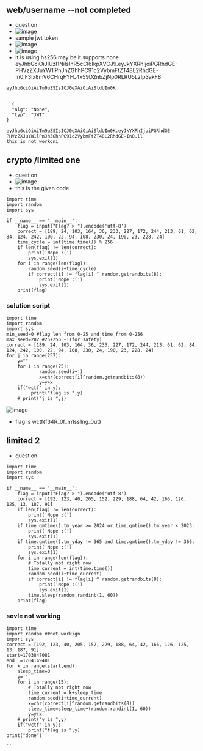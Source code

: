 ## web/username  --not completed
- question
- ![image](https://github.com/m0wn1ka/ctf_writeups/assets/127676379/5d1faee1-8209-476c-b1a0-4ad79f6e2572)
- sample jwt token
- ![image](https://github.com/m0wn1ka/ctf_writeups/assets/127676379/44b60a25-ddd7-40d1-a690-94de02c832d1)
- ![image](https://github.com/m0wn1ka/ctf_writeups/assets/127676379/0bb5e6e3-5677-4db7-9ced-5fbd4849299d)
- it is using hs256 may be it supports none
eyJhbGciOiJIUzI1NiIsInR5cCI6IkpXVCJ9.eyJkYXRhIjoiPGRhdGE-PHVzZXJuYW1lPnJhZGhhPC91c2VybmFtZT48L2RhdGE-In0.F3lx8mV6CHrqFYFL4x59D2nbZjNp0RLRU5LzIp3akF8
```
eyJhbGciOiAiTm9uZSIsICJ0eXAiOiAiSldUIn0K


  {
  "alg": "None",
  "typ": "JWT"
}

eyJhbGciOiAiTm9uZSIsICJ0eXAiOiAiSldUIn0K.eyJkYXRhIjoiPGRhdGE-PHVzZXJuYW1lPnJhZGhhPC91c2VybmFtZT48L2RhdGE-In0.ll
this is not workgni
```
## crypto /limited one
- question
- ![image](https://github.com/m0wn1ka/ctf_writeups/assets/127676379/bcdbb3db-91d6-4dd5-b6ac-606925ab58ca)
- this is the given code
```
import time
import random
import sys

if __name__ == '__main__':
    flag = input("Flag? > ").encode('utf-8')
    correct = [189, 24, 103, 164, 36, 233, 227, 172, 244, 213, 61, 62, 84, 124, 242, 100, 22, 94, 108, 230, 24, 190, 23, 228, 24]
    time_cycle = int(time.time()) % 256
    if len(flag) != len(correct):
        print('Nope :(')
        sys.exit(1)
    for i in range(len(flag)):
        random.seed(i+time_cycle)
        if correct[i] != flag[i] ^ random.getrandbits(8):
            print('Nope :(')
            sys.exit(1)
    print(flag)

```
### solution script
```
import time
import random
import sys
min_seed=0 #flag len from 0-25 and time from 0-256
max_seed=282 #25+256 +1(for safety)
correct = [189, 24, 103, 164, 36, 233, 227, 172, 244, 213, 61, 62, 84, 124, 242, 100, 22, 94, 108, 230, 24, 190, 23, 228, 24]
for j in range(257):  
    y=""
    for i in range(25):
            random.seed(i+j)
            x=chr(correct[i]^random.getrandbits(8))
            y=y+x
    if("wctf" in y):
         print("flag is ",y)
    # print("j is ",j)
```
![image](https://github.com/m0wn1ka/ctf_writeups/assets/127676379/7f6061b5-251a-4c5d-bd4f-290c28fc2f5a)
- flag is  wctf{f34R_0f_m1ss1ng_0ut}
## limited 2
- question
```
import time
import random
import sys

if __name__ == '__main__':
    flag = input("Flag? > ").encode('utf-8')
    correct = [192, 123, 40, 205, 152, 229, 188, 64, 42, 166, 126, 125, 13, 187, 91]
    if len(flag) != len(correct):
        print('Nope :(')
        sys.exit(1)
    if time.gmtime().tm_year >= 2024 or time.gmtime().tm_year < 2023:
        print('Nope :(')
        sys.exit(1)
    if time.gmtime().tm_yday != 365 and time.gmtime().tm_yday != 366:
        print('Nope :(')
        sys.exit(1)    
    for i in range(len(flag)):
        # Totally not right now
        time_current = int(time.time())
        random.seed(i+time_current)
        if correct[i] != flag[i] ^ random.getrandbits(8):
            print('Nope :(')
            sys.exit(1)
        time.sleep(random.randint(1, 60))
    print(flag)

``` 
### sovle not working
```
import time
import random ##not workign
import sys
correct = [192, 123, 40, 205, 152, 229, 188, 64, 42, 166, 126, 125, 13, 187, 91]
start=1703847081
end  =1704149481
for k in range(start,end):
    sleep_time=0
    y=''
    for i in range(15):
        # Totally not right now
        time_current = k+sleep_time
        random.seed(i+time_current)
        x=chr(correct[i]^random.getrandbits(8))
        sleep_time=sleep_time+(random.randint(1, 60))
        y=y+x
    # print("y is ",y)
    if("wctf" in y):
        print("flag is ",y)
print("done")

``
